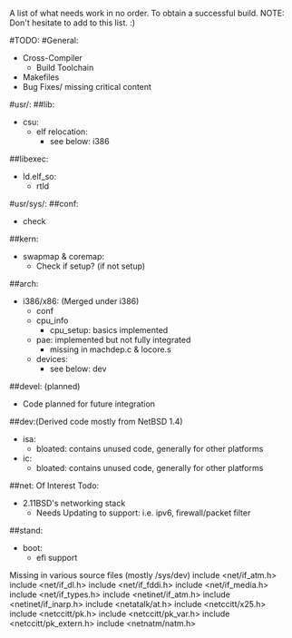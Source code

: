 A list of what needs work in no order. To obtain a successful build.
NOTE: Don't hesitate to add to this list. :)

#TODO:
#General:
- Cross-Compiler
	- Build Toolchain
- Makefiles
- Bug Fixes/ missing critical content

#usr/:
##lib:
- csu:
	- elf relocation:
		- see below: i386
		
##libexec:
- ld.elf_so:
	- rtld
		
#usr/sys/:
##conf:
- check

##kern:
- swapmap & coremap: 
	- Check if setup? (if not setup)
	
##arch:
- i386/x86: (Merged under i386)
	- conf
	- cpu_info
		- cpu_setup: basics implemented
	- pae: implemented but not fully integrated
		- missing in machdep.c & locore.s
	- devices: 
		- see below: dev

##devel: (planned)
- Code planned for future integration

##dev:(Derived code mostly from NetBSD 1.4)
- isa: 
	- bloated: contains unused code, generally for other platforms
- ic:
	- bloated: contains unused code, generally for other platforms

##net:
Of Interest Todo:
- 2.11BSD's networking stack
	- Needs Updating to support: i.e. ipv6, firewall/packet filter

##stand:
- boot:
	- efi support

Missing in various source files (mostly /sys/dev)
include <net/if_atm.h>
include <net/if_dl.h>
include <net/if_fddi.h>
include <net/if_media.h>
include <net/if_types.h>
include <netinet/if_atm.h>
include <netinet/if_inarp.h>
include <netatalk/at.h>
include <netccitt/x25.h>
include <netccitt/pk.h>
include <netccitt/pk_var.h>
include <netccitt/pk_extern.h>
include <netnatm/natm.h>
